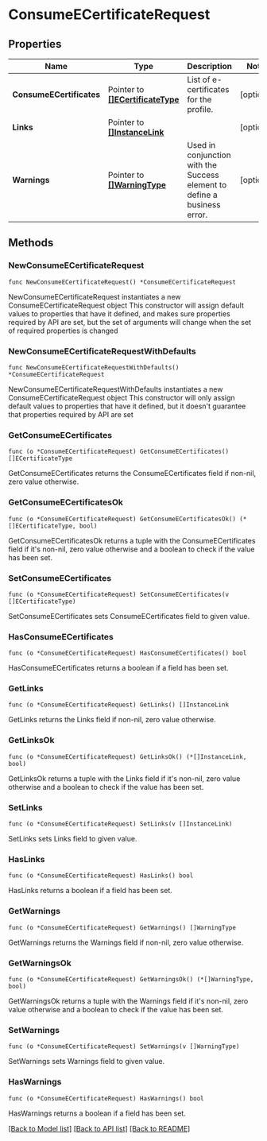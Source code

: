 # ConsumeECertificateRequest

## Properties

Name | Type | Description | Notes
------------ | ------------- | ------------- | -------------
**ConsumeECertificates** | Pointer to [**[]ECertificateType**](ECertificateType.md) | List of e-certificates for the profile. | [optional] 
**Links** | Pointer to [**[]InstanceLink**](InstanceLink.md) |  | [optional] 
**Warnings** | Pointer to [**[]WarningType**](WarningType.md) | Used in conjunction with the Success element to define a business error. | [optional] 

## Methods

### NewConsumeECertificateRequest

`func NewConsumeECertificateRequest() *ConsumeECertificateRequest`

NewConsumeECertificateRequest instantiates a new ConsumeECertificateRequest object
This constructor will assign default values to properties that have it defined,
and makes sure properties required by API are set, but the set of arguments
will change when the set of required properties is changed

### NewConsumeECertificateRequestWithDefaults

`func NewConsumeECertificateRequestWithDefaults() *ConsumeECertificateRequest`

NewConsumeECertificateRequestWithDefaults instantiates a new ConsumeECertificateRequest object
This constructor will only assign default values to properties that have it defined,
but it doesn't guarantee that properties required by API are set

### GetConsumeECertificates

`func (o *ConsumeECertificateRequest) GetConsumeECertificates() []ECertificateType`

GetConsumeECertificates returns the ConsumeECertificates field if non-nil, zero value otherwise.

### GetConsumeECertificatesOk

`func (o *ConsumeECertificateRequest) GetConsumeECertificatesOk() (*[]ECertificateType, bool)`

GetConsumeECertificatesOk returns a tuple with the ConsumeECertificates field if it's non-nil, zero value otherwise
and a boolean to check if the value has been set.

### SetConsumeECertificates

`func (o *ConsumeECertificateRequest) SetConsumeECertificates(v []ECertificateType)`

SetConsumeECertificates sets ConsumeECertificates field to given value.

### HasConsumeECertificates

`func (o *ConsumeECertificateRequest) HasConsumeECertificates() bool`

HasConsumeECertificates returns a boolean if a field has been set.

### GetLinks

`func (o *ConsumeECertificateRequest) GetLinks() []InstanceLink`

GetLinks returns the Links field if non-nil, zero value otherwise.

### GetLinksOk

`func (o *ConsumeECertificateRequest) GetLinksOk() (*[]InstanceLink, bool)`

GetLinksOk returns a tuple with the Links field if it's non-nil, zero value otherwise
and a boolean to check if the value has been set.

### SetLinks

`func (o *ConsumeECertificateRequest) SetLinks(v []InstanceLink)`

SetLinks sets Links field to given value.

### HasLinks

`func (o *ConsumeECertificateRequest) HasLinks() bool`

HasLinks returns a boolean if a field has been set.

### GetWarnings

`func (o *ConsumeECertificateRequest) GetWarnings() []WarningType`

GetWarnings returns the Warnings field if non-nil, zero value otherwise.

### GetWarningsOk

`func (o *ConsumeECertificateRequest) GetWarningsOk() (*[]WarningType, bool)`

GetWarningsOk returns a tuple with the Warnings field if it's non-nil, zero value otherwise
and a boolean to check if the value has been set.

### SetWarnings

`func (o *ConsumeECertificateRequest) SetWarnings(v []WarningType)`

SetWarnings sets Warnings field to given value.

### HasWarnings

`func (o *ConsumeECertificateRequest) HasWarnings() bool`

HasWarnings returns a boolean if a field has been set.


[[Back to Model list]](../README.md#documentation-for-models) [[Back to API list]](../README.md#documentation-for-api-endpoints) [[Back to README]](../README.md)


